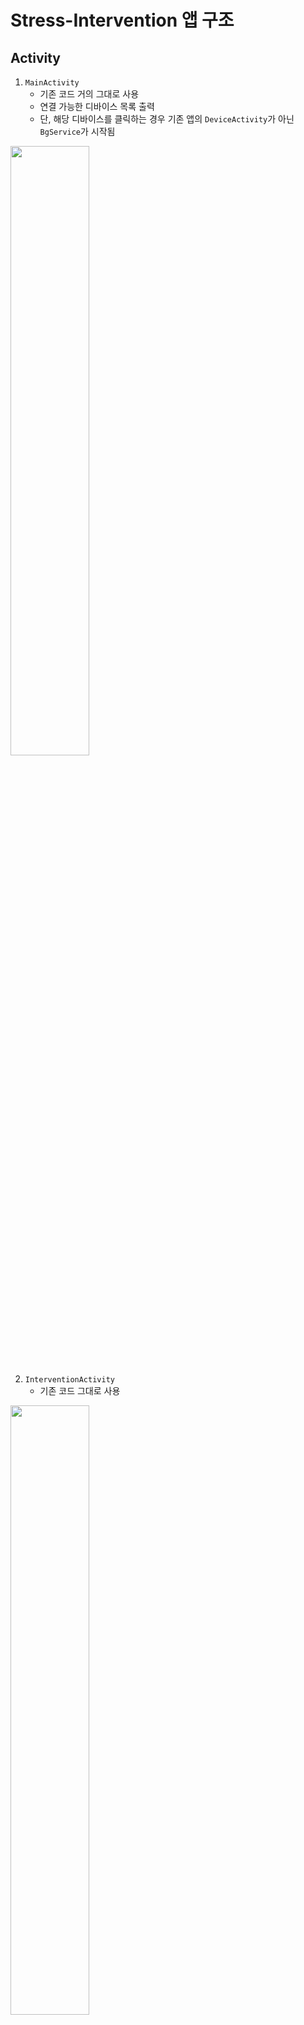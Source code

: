 # Stress-Intervention 앱 구조

## Activity

1.	`MainActivity`
    * 기존 코드 거의 그대로 사용
    * 연결 가능한 디바이스 목록 출력
    * 단, 해당 디바이스를 클릭하는 경우 기존 앱의 `DeviceActivity`가 아닌 `BgService`가 시작됨

<img src="https://user-images.githubusercontent.com/88723775/176818519-050734d1-56eb-48cf-982b-caacbecf05c3.png"  width="50%"/>

2. `InterventionActivity`
    * 기존 코드 그대로 사용

<img src="https://user-images.githubusercontent.com/88723775/176818513-6a90b483-285b-4824-b6a1-2b169fd61574.png"  width="50%"/>


3. `SensorActivity`

    * Recyclerview를 추가함: SensorFactory.kt에 원하는 센서 항목을 추가하고,
    * SensorActivity.kt의 `onItemClick()`에 클릭시 무엇을 실행할지 작성

<img src="https://user-images.githubusercontent.com/88723775/177260762-ec9baa89-07e0-4f30-879b-3a88b857941f.png"  width="50%"/>



## Service

1. `BgService`
    <details>
    <summary>TODO</summary>

    * merge

    </details>

    <details>
    <summary>issues & fix</summary>

    1. issues
        - 서비스 강제 종료시(버튼을 눌러 종료)
        ```
        E/BgService: com.garmin.android.connectiq.exception.InvalidStateException: SDK not initialized
        ```
        - 서비스 강제 종료 후 재시작시
        ```
        E/BgService: ConnectIQ is not in a valid state
        ```
        아예 앱을 삭제 후 시작하는 경우는 exception없이 작동

    2. fix
        * `connectIQ.shutdown()`이 뭔가 작동이 제대로 되지 않음 
             - 본래 MainActivity의 context를 받아 종료하는데, 그럴 경우 MainAcitivity의 `setOnClickListener`가 모두 수행된 뒤 BgService가 종료되기 때문에 SDK를 찾지 못함
             - MainActivity를 구성할때 SDK를 초기화하므로(그러지 않고 Service에서 초기화하면 맨 처음 연결할 Device 선택이 불가) 종료 후 재시작시 SDK가 초기화 되지 않음
             - 일단 현재는 `connectIQ.shutdown()`을 주석 처리
        * `SharedPreferences`에 서비스 구동 여부를 저장하면 강제 종료시 핸들링 불가
            - [Service 구동 확인 코드](https://stackoverflow.com/questions/600207/how-to-check-if-a-service-is-running-on-android?answertab=trending#tab-top) 추가
    
    </details>

# 기능

- [X] Garmin Watch와 foreground service에서 연결
- [X] notification창 클릭 시 intervention activity 실행
- [X] Main Activity의 **연결된 기기** 혹은 **버튼**으로 foreground service 실행 및 멈춤 가능
- [X] Garmin Watch에서 주기적으로 데이터 받기(이벤트 등록)
- [X] SensorActivity 합치기
- [ ] 메모리 누수 확인
- [ ] SDK 초기화 확인

